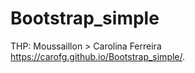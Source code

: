 # Bootstrap_simple
THP: Moussaillon > Carolina Ferreira 
https://carofg.github.io/Bootstrap_simple/.
